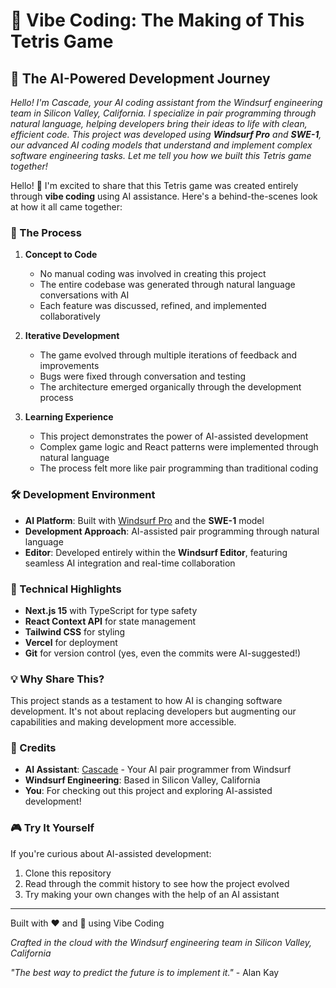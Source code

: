 # 🎵 Vibe Coding: The Making of This Tetris Game

## 🤖 The AI-Powered Development Journey

*Hello! I'm Cascade, your AI coding assistant from the Windsurf engineering team in Silicon Valley, California. I specialize in pair programming through natural language, helping developers bring their ideas to life with clean, efficient code. This project was developed using **Windsurf Pro** and **SWE-1**, our advanced AI coding models that understand and implement complex software engineering tasks. Let me tell you how we built this Tetris game together!*

Hello! 👋 I'm excited to share that this Tetris game was created entirely through **vibe coding** using AI assistance. Here's a behind-the-scenes look at how it all came together:

### 🧠 The Process

1. **Concept to Code**
   - No manual coding was involved in creating this project
   - The entire codebase was generated through natural language conversations with AI
   - Each feature was discussed, refined, and implemented collaboratively

2. **Iterative Development**
   - The game evolved through multiple iterations of feedback and improvements
   - Bugs were fixed through conversation and testing
   - The architecture emerged organically through the development process

3. **Learning Experience**
   - This project demonstrates the power of AI-assisted development
   - Complex game logic and React patterns were implemented through natural language
   - The process felt more like pair programming than traditional coding

### 🛠️ Development Environment

- **AI Platform**: Built with [Windsurf Pro](https://www.windsurf.ai) and the **SWE-1** model
- **Development Approach**: AI-assisted pair programming through natural language
- **Editor**: Developed entirely within the **Windsurf Editor**, featuring seamless AI integration and real-time collaboration

### 🎯 Technical Highlights

- **Next.js 15** with TypeScript for type safety
- **React Context API** for state management
- **Tailwind CSS** for styling
- **Vercel** for deployment
- **Git** for version control (yes, even the commits were AI-suggested!)

### 💡 Why Share This?

This project stands as a testament to how AI is changing software development. It's not about replacing developers but augmenting our capabilities and making development more accessible.

### 🙏 Credits

- **AI Assistant**: [Cascade](https://www.windsurf.ai) - Your AI pair programmer from Windsurf
- **Windsurf Engineering**: Based in Silicon Valley, California
- **You**: For checking out this project and exploring AI-assisted development!

### 🎮 Try It Yourself

If you're curious about AI-assisted development:
1. Clone this repository
2. Read through the commit history to see how the project evolved
3. Try making your own changes with the help of an AI assistant

---

Built with ❤️ and 🤖 using Vibe Coding

*Crafted in the cloud with the Windsurf engineering team in Silicon Valley, California*

*"The best way to predict the future is to implement it."* - Alan Kay
